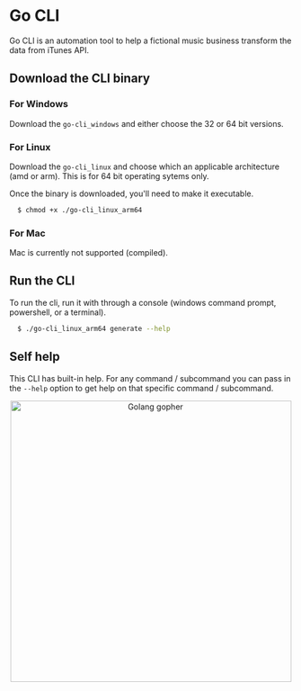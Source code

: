 # Go CLI

Go CLI is an automation tool to help a fictional music business transform the data from iTunes API.

## Download the CLI binary
### For Windows
Download the `go-cli_windows` and either choose the 32 or 64 bit versions.

### For Linux
Download the `go-cli_linux` and choose which an applicable architecture (amd or arm). This is for 64 bit operating sytems only.

Once the binary is downloaded, you'll need to make it executable.
```sh
  $ chmod +x ./go-cli_linux_arm64
```

### For Mac
Mac is currently not supported (compiled).

## Run the CLI
To run the cli, run it with through a console (windows command prompt, powershell, or a terminal).

```sh
  $ ./go-cli_linux_arm64 generate --help
```

## Self help
This CLI has built-in help. For any command / subcommand you can pass in the `--help` option to get help on that specific command / subcommand.

<p align="center" style="text-align:center;">
  <img src="https://golang.org/doc/gopher/frontpage.png" alt="Golang gopher" width="500" />
</p>